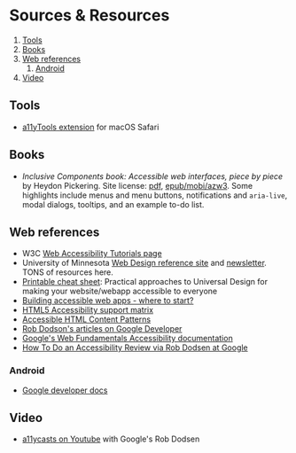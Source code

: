 # Sources & Resources

1. [Tools](#tools)
2. [Books](#books)
3. [Web references](#web-references)
   1. [Android](#android)
4. [Video](#video)

## Tools

* [a11yTools extension](http://pauljadam.com/extension.html) for macOS Safari

## Books

* *Inclusive Components book: Accessible web interfaces, piece by piece* by Heydon Pickering. Site license: [pdf](files/Inclusive_Components_Heydon_Pickering.pdf), [epub/mobi/azw3](files/Inclusive_Compenents_other_formats.zip). Some highlights include menus and menu buttons, notifications and `aria-live`, modal dialogs, tooltips, and an example to-do list.

## Web references

* W3C [Web Accessibility Tutorials page](https://www.w3.org/WAI/tutorials/)
* University of Minnesota [Web Design reference site](http://www.d.umn.edu/itss/training/online/webdesign/) and [newsletter](http://www.d.umn.edu/itss/training/online/webdesign/webdev_listserv.html). TONS of resources here.
* [Printable cheat sheet](https://moritzgiessmann.de/accessibility-cheatsheet/): Practical approaches to Universal Design for making your website/webapp accessible to everyone
* [Building accessible web apps - where to start?](https://marcus.io/blog/building-a11y-web-apps-where-to-start)
* [HTML5 Accessibility support matrix](https://www.html5accessibility.com)
* [Accessible HTML Content Patterns](https://ericwbailey.github.io/accessible-html-content-patterns/)
* [Rob Dodson's articles on Google Developer](https://developers.google.com/web/resources/contributors/robdodson)
* [Google's Web Fundamentals Accessibility documentation](https://developers.google.com/web/fundamentals/accessibility/)
* [How To Do an Accessibility Review via Rob Dodsen at Google](https://developers.google.com/web/fundamentals/accessibility/how-to-review)

### Android

* [Google developer docs](https://developer.android.com/guide/topics/ui/accessibility/testing)

## Video

* [a11ycasts on Youtube](https://www.youtube.com/playlist?list=PLNYkxOF6rcICWx0C9LVWWVqvHlYJyqw7g) with Google's Rob Dodsen
